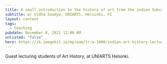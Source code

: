 ```yaml
---
title: A small introduction to the history of art from the indian Subcontinent
subtitle: w/ Vidha Saumya, UNIARTS, Helsinki, FI
layout: content
tags:
  - teaching
pubdate: November 8, 2021 12:00 AM
unlisted: "false"
hero: https://ik.imagekit.io/mp/aam/tr:w-1000/indian-art-history-lecture-for-uniarts-2021.png
---
```

Guest lecturing students of Art History, at UNIARTS Helsinki.